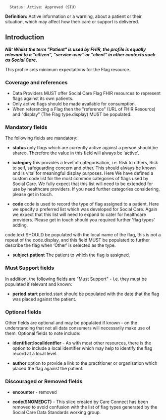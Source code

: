       Status: Active: Approved (STU)

**Definition:** Active information or a warning, about a patient or their situation, which may affect how their care or support is delivered.

## **Introduction**

***NB: Whilst the term "Patient" is used by FHIR, the profile is equally relevant to a "citizen", "service user" or "client" in other contexts such as Social Care.***

This profile sets minimum expectations for the Flag resource.

### **Coverage and references**

- Data Providers MUST offer Social Care Flag FHIR resources to represent flags against its own patients.
- Only active flags should be made available for consumption.
- When referencing a Flag then the "reference" (URL of FHIR Resource) and "display" (The Flag type.display) MUST be populated.

### **Mandatory fields**
The following fields are mandatory:
- **status** only flags which are currently active against a person should be shared. Therefore the value in this field will always be 'active'. 

- **category** this provides a level of categorisation, i.e. Risk to others, Risk to self, safeguarding concern and other. This should always be known and is vital for meaningful display purposes. Here We have defined a custom code list for the most common categories of flags used by Social Care. We fully expect that this list will need to be extended for use by healthcare providers. If you need further categories considering, please get in touch. 

- **code** code is used to record the type of flag assigned to a patient. Here we specify a preferred list which was developed for Social Care. Again we expect that this list will need to expand to cater for healthcare providers. Please get in touch should you required further 'flag types' adding.

code.text SHOULD be populated with the local name of the flag, this is not a repeat of the code.display, and this field MUST be populated to further describe the flag when ‘Other’ is selected as the type. 

- **subject.patient** The patient to which the flag is assigned.

### **Must Support fields**
In addition, the following fields are "Must Support" - i.e. they must be populated if relevant and known:

- **period.start** period.start should be populated with the date that the flag was placed against the patient.

### **Optional fields**
Other fields are optional and may be populated if known - on the understanding that not all data consumers will necessarily make use of them. Optional fields to note include:

- **identifier:localIdentfier** - As with most other resources, there is the option to include a local identifier which may help to identify the flag record at a local level.

- **author** option to provide a link to the practitioner or organisation which placed the flag against the patient.

### **Discouraged or Removed fields**
     
- **encounter** - removed 

- **code(SNOMEDCT)** - This slice created by Care Connect has been removed to avoid confusion with the list of flag types generated by the Social Care Data Standards working group.